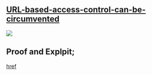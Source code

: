 ## [URL-based-access-control-can-be-circumvented](https://portswigger.net/web-security/access-control/lab-url-based-access-control-can-be-circumvented)

![](https://github.com/nu11secur1ty/PortSwigger-Web-Security-Academy/blob/main/Access-control-vulnerabilities/URL-based-access-control-can-be-circumvented/Docs/Screenshot%202022-05-23%20134115.png)

## Proof and Explpit;
[href](https://streamable.com/tqoktn)
